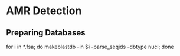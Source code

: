 # AMR Detection

## Preparing Databases

for i in *.fsa; do makeblastdb -in $i -parse_seqids -dbtype nucl; done
